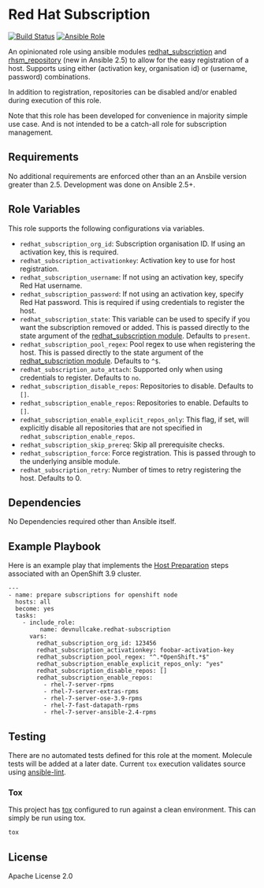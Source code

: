 Red Hat Subscription
====================
[![Build Status](https://travis-ci.org/devnullcake/ansible-role-redhat-subscription.svg?branch=master)](https://travis-ci.org/devnullcake/ansible-role-redhat-subscription) [![Ansible Role](https://img.shields.io/ansible/role/24717.svg)](https://galaxy.ansible.com/devnullcake/redhat-subscription/)

An opinionated role using ansible modules [redhat_subscription](http://docs.ansible.com/ansible/latest/modules/redhat_subscription_module.html) and [rhsm_repository](http://docs.ansible.com/ansible/latest/modules/rhsm_repository_module.html) (new in Ansible 2.5) to allow for the easy registration of a host. Supports using either (activation key, organisation id) or (username, password) combinations.

In addition to registration, repositories can be disabled and/or enabled during execution of this role.

Note that this role has been developed for convenience in majority simple use case. And is not intended to be a catch-all role for subscription management.

Requirements
------------

No additional requirements are enforced other than an an Ansbile version greater than 2.5. Development was done on Ansible 2.5+.

Role Variables
--------------

This role supports the following configurations via variables.

* `redhat_subscription_org_id`: Subscription organisation ID. If using an activation key, this is required.
* `redhat_subscription_activationkey`: Activation key to use for host registration.
* `redhat_subscription_username`: If not using an activation key, specify Red Hat username. 
* `redhat_subscription_password`: If not using an activation key, specify Red Hat password. This is required if using credentials to register the host.
* `redhat_subscription_state`: This variable can be used to specify if you want the subscription removed or added. This is passed directly to the state argument of the [redhat_subscription module](http://docs.ansible.com/ansible/latest/modules/redhat_subscription_module.html). Defaults to `present`.
* `redhat_subscription_pool_regex`: Pool regex to use when registering the host. This is passed directly to the state argument of the [redhat_subscription module](http://docs.ansible.com/ansible/latest/modules/redhat_subscription_module.html). Defaults to `^$`.
* `redhat_subscription_auto_attach`: Supported only when using credentials to register. Defaults to `no`.
* `redhat_subscription_disable_repos`: Repositories to disable. Defaults to `[]`.
* `redhat_subscription_enable_repos`: Repositories to enable. Defaults to `[]`. 
* `redhat_subscription_enable_explicit_repos_only`: This flag, if set, will explicitly disable all repositories that are not specified in `redhat_subscription_enable_repos`.
* `redhat_subscription_skip_prereq`: Skip all prerequisite checks.
* `redhat_subscription_force`: Force registration. This is passed through to the underlying ansible module.
* `redhat_subscription_retry`: Number of times to retry registering the host. Defaults to 0.

Dependencies
------------

No Dependencies required other than Ansible itself.

Example Playbook
----------------

Here is an example play that implements the [Host Preparation](https://access.redhat.com/documentation/en-us/openshift_container_platform/3.9/html-single/installation_and_configuration/#host-registration) steps associated with an OpenShift 3.9 cluster.

    ---
    - name: prepare subscriptions for openshift node
      hosts: all
      become: yes
      tasks:
        - include_role:
             name: devnullcake.redhat-subscription
          vars:
            redhat_subscription_org_id: 123456
            redhat_subscription_activationkey: foobar-activation-key
            redhat_subscription_pool_regex: "^.*OpenShift.*$"
            redhat_subscription_enable_explicit_repos_only: "yes"
            redhat_subscription_disable_repos: []
            redhat_subscription_enable_repos:
              - rhel-7-server-rpms
              - rhel-7-server-extras-rpms
              - rhel-7-server-ose-3.9-rpms
              - rhel-7-fast-datapath-rpms
              - rhel-7-server-ansible-2.4-rpms

Testing
-------
There are no automated tests defined for this role at the moment. Molecule tests will be added at a later date. Current `tox` execution validates source using [ansible-lint](https://github.com/willthames/ansible-lint).

### Tox
This project has [tox](http://tox.readthedocs.io/en/latest/) configured to run against a clean environment. This can simply be run using tox.

```sh
tox
```

License
-------

Apache License 2.0
